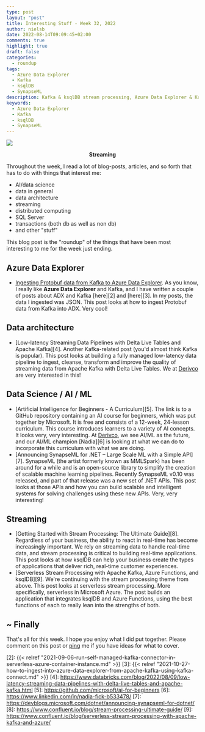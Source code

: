 ```yaml
---
type: post
layout: "post"
title: Interesting Stuff - Week 32, 2022
author: nielsb
date: 2022-08-14T09:09:45+02:00
comments: true
highlight: true
draft: false
categories:
  - roundup
tags:
  - Azure Data Explorer
  - Kafka
  - ksqlDB
  - SynapseML
description: Kafka & ksqlDB stream processing, Azure Data Explorer & Kafka, SynapseML & .NET, and other interesting topics.
keywords:
  - Azure Data Explorer
  - Kafka
  - ksqlDB
  - SynapseML   
---
```


![](/images/posts/streaming.jpg)

**<p style="text-align: center;">Streaming</p>**

Throughout the week, I read a lot of blog-posts, articles, and so forth that has to do with things that interest me:

* AI/data science
* data in general
* data architecture
* streaming
* distributed computing
* SQL Server
* transactions (both db as well as non db)
* and other "stuff"

This blog post is the "roundup" of the things that have been most interesting to me for the week just ending.

<!--more-->

## Azure Data Explorer

* [Ingesting Protobuf data from Kafka to Azure Data Explorer][1]. As you know, I really like **Azure Data Explorer** and Kafka, and I have written a couple of posts about ADX and Kafka [here][2] and [here][3]. In my posts, the data I ingested was JSON. This post looks at how to ingest Protobuf data from Kafka into ADX. Very cool!

## Data architecture

* [Low-latency Streaming Data Pipelines with Delta Live Tables and Apache Kafka][4]. Another Kafka-related post (you'd almost think Kafka is popular). This post looks at building a fully managed low-latency data pipeline to ingest, cleanse, transform and improve the quality of streaming data from Apache Kafka with Delta Live Tables. We at [Derivco](/derivco) are very interested in this!

## Data Science / AI / ML

* [Artificial Intelligence for Beginners - A Curriculum][5]. The link is to a GitHub repository containing an AI course for beginners, which was put together by Microsoft. It is free and consists of a 12-week, 24-lesson curriculum. This course introduces learners to a variety of AI concepts. It looks very, very interesting. At [Derivco](/derivco), we see AI/ML as the future, and our AI/ML champion [Nadia][6] is looking at what we can do to incorporate this curriculum with what we are doing.
* [Announcing SynapseML for .NET – Large Scale ML with a Simple API][7]. SynapseML (the artist formerly known as MMLSpark) has been around for a while and is an open-source library to simplify the creation of scalable machine learning pipelines. Recently SynapseML v0.10 was released, and part of that release was a new set of .NET APIs. This post looks at those APIs and how you can build scalable and intelligent systems for solving challenges using these new APIs. Very, very interesting!

## Streaming

* [Getting Started with Stream Processing: The Ultimate Guide][8]. Regardless of your business, the ability to react in real-time has become increasingly important. We rely on streaming data to handle real-time data, and stream processing is critical to building real-time applications. This post looks at how ksqlDB can help your business create the types of applications that deliver rich, real-time customer experiences.
* [Serverless Stream Processing with Apache Kafka, Azure Functions, and ksqlDB][9]. We're continuing with the stream processing theme from above. This post looks at serverless stream processing. More specifically, serverless in Microsoft Azure. The post builds an application that integrates ksqlDB and Azure Functions, using the best functions of each to really lean into the strengths of both.

## ~ Finally

That's all for this week. I hope you enjoy what I did put together. Please comment on this post or [ping][ma] me if you have ideas for what to cover.

[ma]: mailto:niels.it.berglund@gmail.com
[mp]: https://blog.acolyer.org
[iq]: https://www.infoq.com/
[ew]: http://sqlonice.com/
[re]: http://blog.revolutionanalytics.com
[sqsk]: https://www.sqlskills.com
[mdaveyblog]: https://mdavey.wordpress.com/
[charlblog]: https://charlla.com/

[jovpop]: https://twitter.com/JovanPop_MSFT
[bobw]: https://twitter.com/bobwardms
[revod]: https://twitter.com/revodavid
[lonny]: https://twitter.com/sqL_handLe
[ewtw]: https://twitter.com/sqlOnIce
[buckw]: https://twitter.com/BuckWoodyMSFT
[mattw]: https://twitter.com/matthewwarren
[murba]: https://twitter.com/muratdemirbas
[daveda]: https://twitter.com/davidthecoder
[adcol]: https://twitter.com/adriancolyer
[jesrod]: https://twitter.com/jrdothoughts
[tomaz]: https://twitter.com/tomaz_tsql
[dataart]: https://twitter.com/dataartisans
[luis]: https://twitter.com/luis_de_sousa
[benstop]: https://twitter.com/benstopford
[conflu]: https://twitter.com/confluentinc
[tylert]: https://twitter.com/tyler_treat
[andrewng]: https://twitter.com/AndrewYNg
[lawr]: https://twitter.com/bytezn
[jue]: https://twitter.com/b0rk
[yan]: https://twitter.com/theburningmonk
[danny]: https://twitter.com/g9yuayon
[rmoff]: https://twitter.com/rmoff
[ryansw]: https://twitter.com/ryanswanstrom
[pabloc]: https://twitter.com/pabloc_ds
[mklep]: https://twitter.com/martinkl
[mdavey]: https://twitter.com/matt_davey
[jboner]: https://twitter.com/jboner
[joeduff]: https://twitter.com/funcOfJoe
[charl]: https://twitter.com/charllamprecht
[dbricks]: https://twitter.com/databricks
[adsit]: https://twitter.com/SitnikAdam
[vicky]: https://twitter.com/vickyharp
[dscentral]: https://twitter.com/DataScienceCtrl
[natemc]: https://twitter.com/natemcmaster
[ads]: https://twitter.com/azuredatastudio
[travw]: https://twitter.com/radtravis
[emilk]: https://twitter.com/IsTheArchitect
[netflx]: https://netflixtechblog.com/

[1]: https://techcommunity.microsoft.com/t5/azure-data-explorer-blog/ingesting-protobuf-data-from-kafka-to-azure-data-explorer/ba-p/3595793
[2]: {{< relref "2021-09-06-run-self-managed-kafka-connector-in-serverless-azure-container-instance.md" >}}
[3]: {{< relref "2021-10-27-how-to-ingest-into-azure-data-explorer-from-apache-kafka-using-kafka-connect.md" >}}
[4]: https://www.databricks.com/blog/2022/08/09/low-latency-streaming-data-pipelines-with-delta-live-tables-and-apache-kafka.html
[5]: https://github.com/microsoft/ai-for-beginners
[6]: https://www.linkedin.com/in/nadia-fick-b533478/
[7]: https://devblogs.microsoft.com/dotnet/announcing-synapseml-for-dotnet/
[8]: https://www.confluent.io/blog/stream-processing-ultimate-guide/
[9]: https://www.confluent.io/blog/serverless-stream-processing-with-apache-kafka-and-azure/
